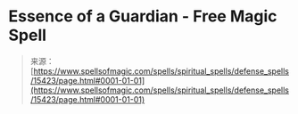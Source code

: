 <!--yml
category: 未分类
date: 2024-06-12 18:54:52
-->

# Essence of a Guardian - Free Magic Spell

> 来源：[https://www.spellsofmagic.com/spells/spiritual_spells/defense_spells/15423/page.html#0001-01-01](https://www.spellsofmagic.com/spells/spiritual_spells/defense_spells/15423/page.html#0001-01-01)